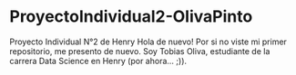 # ProyectoIndividual2-OlivaPinto
Proyecto Individual N°2 de Henry
Hola de nuevo! Por si no viste mi primer repositorio, me presento de nuevo. Soy Tobias Oliva, estudiante de la carrera Data Science en Henry (por ahora... ;)). 
